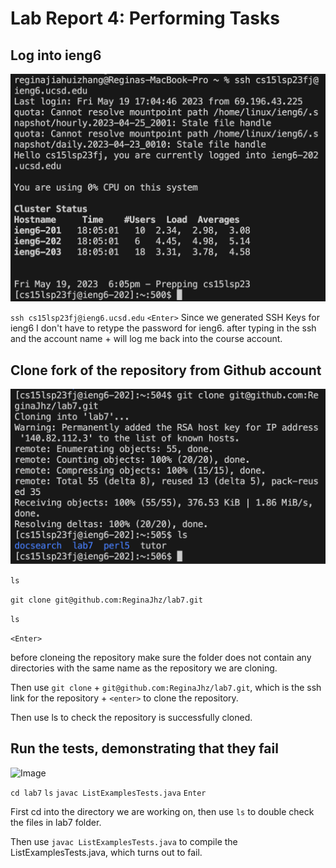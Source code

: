 # Lab Report 4: Performing Tasks

## Log into ieng6 


![Image](ieng6.png)

`ssh cs15lsp23fj@ieng6.ucsd.edu`
`<Enter>`
Since we generated SSH Keys for ieng6 I don't have to retype the password for ieng6. after typing in the ssh and the account name + <enter> will log me back into the course account.
 
  
## Clone fork of the repository from Github account
  
![Image](gitclone.png)
  
`ls`
  
  
`git clone git@github.com:ReginaJhz/lab7.git`

  
`ls`

  
`<Enter>` 

  
before cloneing the repository make sure the folder does not contain any directories with the same name as the repository we are cloning. 

  
Then use `git clone` + `git@github.com:ReginaJhz/lab7.git`, which is the ssh link for the repository + `<enter>` to clone the repository. 

  
Then use ls to check the repository is successfully cloned. 


## Run the tests, demonstrating that they fail
  
  
  ![Image]()

  
  `cd lab7` `ls` `javac ListExamplesTests.java` `Enter`
 
  First cd into the directory we are working on, then use `ls` to double check the files in lab7 folder. 
  
  
  Then use `javac ListExamplesTests.java` to compile the ListExamplesTests.java, which turns out to fail. 
  
